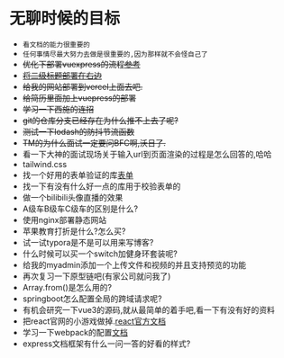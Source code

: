 # 无聊时候的目标
- `看文档的能力很重要的`
- `任何事情尽最大努力去做是很重要的,因为那样就不会怪自己了`
- ~~优化下部署vuexpress的流程[参考](https://www.bilibili.com/video/BV17G4y177YJ/?spm_id_from=333.337.search-card.all.click&vd_source=fa248929cbbce67cc8afaf2d6b210f14)~~
- ~~[将二级标题部署在右边](https://www.cnblogs.com/dingshaohua/p/16618802.html)~~
- ~~给我的网站部署到vercel上面去吧.~~
- ~~给简历里面加上vuepress的部署~~
- ~~学习一下西施的连招~~
- ~~git的仓库分支已经存在为什么推不上去了呢?~~
- ~~测试一下lodash的防抖节流函数~~
- ~~TM的为什么面试一定要问BFC啊,沃日了.~~
- 看一下大神的面试现场关于输入url到页面渲染的过程是怎么回答的,哈哈
- tailwind.css
- 找一个好用的表单验证的库[表单](https://vee-validate.logaretm.com/v4/guide/overview/)
- 找一下有没有什么好一点的库用于校验表单的
- 做一个bilibili头像直播的效果
- A级车B级车C级车的区别是什么?
- 使用nginx部署静态网站
- 苹果教育打折是什么?怎么买?
- 试一试typora是不是可以用来写博客?
- 什么时候可以买一个switch加健身环套装呢?
- 给我的myadmin添加一个上传文件和视频的并且支持预览的功能
- 再次复习一下原型链吧(有家公司就问我了)
- Array.from()是怎么用的?
- springboot怎么配置全局的跨域请求呢?
- 有机会研究一下vue3的源码,就从最简单的着手吧,看一下有没有好的资料
- 把react官网的小游戏做掉.[react官方文档](https://react.docschina.org/)
- 学习一下webpack的配置[文档](https://www.webpackjs.com/concepts/)
- express文档框架有什么一问一答的好看的样式?